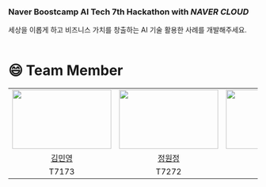 ### Naver Boostcamp AI Tech 7th Hackathon with *NAVER CLOUD*
세상을 이롭게 하고 비즈니스 가치를 창출하는 AI 기술 활용한 사례를 개발해주세요. 
<br/>
<br/>

# 😄 Team Member

<table align="center">
    <tr align="center">
        <td><img src="https://github.com/user-attachments/assets/32d20da7-2465-49f1-a24b-f8b8c9ad60e6" width="200" height="120"></td>
        <td><img src="https://github.com/user-attachments/assets/e39447f2-745c-43a4-98c4-6342f6d9a506" width="200" height="120"></td>
        <td><img src="https://github.com/user-attachments/assets/4e3c655a-28db-4079-9fb3-d05e4595e83f" width="200" height="120"></td>
        <td><img src="https://github.com/user-attachments/assets/a6b47b75-54e7-4048-82ce-7ec657ad7de1" width="200" height="120"></td>
        <td><img src="https://github.com/user-attachments/assets/7cc18ebc-7b64-441e-8672-2168867b68a3" width="200" height="120"></td>
        <td><img src="https://github.com/user-attachments/assets/a3b6894b-745e-4b79-bcfc-6466ad848c60" width="200" height="120"></td>
    </tr>
    <tr align="center">
        <td><a href="https://github.com/minrongtic" target="_blank">김민영</a></td>
        <td><a href="https://github.com/wonjeongjeong" target="_blank">정원정</a></td>
        <td><a href="https://github.com/Yoon0717" target="_blank">한승윤</a></td>
        <td><a href="https://github.com/sejongmin" target="_blank">오종민</a></td>
        <td><a href="https://github.com/Soy17" target="_blank">이소영</a></td>
        <td><a href="https://github.com/june21a" target="_blank">박준일</a></td>
    </tr>
    <tr align="center">
        <td>T7173</td>
        <td>T7272</td>
        <td>T7261</td>
        <td>T7207</td>
        <td>T7222</td>
        <td>T7154</td>
    </tr>
</table>

<br/>
<br/>
